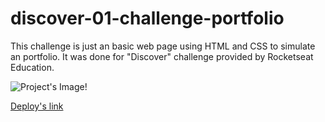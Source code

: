 # discover-01-challenge-portfolio
This challenge is just an basic web page using HTML and CSS to simulate an portfolio. It was done for "Discover" challenge provided by Rocketseat Education.

![Project's Image!](https://efficient-sloth-d85.notion.site/image/https%3A%2F%2Fs3-us-west-2.amazonaws.com%2Fsecure.notion-static.com%2F59458c0d-cd54-4576-86c5-ae9f5a336aea%2FUntitled.png?id=890da793-9e6c-41ec-a9ed-5234def76bab&table=block&spaceId=08f749ff-d06d-49a8-a488-9846e081b224&width=2000&userId=&cache=v2)

[Deploy's link](https://cristianoalchaar.github.io/discover-01-challenge-portfolio/)

